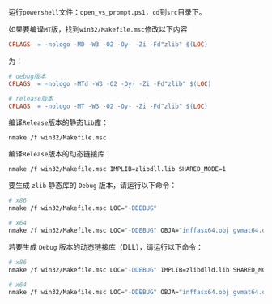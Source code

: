 运行`powershell`文件：`open_vs_prompt.ps1`，`cd`到`src`目录下。



如果要编译`MT`版，找到`win32/Makefile.msc`修改以下内容

```makefile
CFLAGS  = -nologo -MD -W3 -O2 -Oy- -Zi -Fd"zlib" $(LOC)
```

为：

```makefile
# debug版本
CFLAGS  = -nologo -MTd -W3 -O2 -Oy- -Zi -Fd"zlib" $(LOC)

# release版本
CFLAGS  = -nologo -MT -W3 -O2 -Oy- -Zi -Fd"zlib" $(LOC)
```



编译`Release`版本的静态`lib`库：

```
nmake /f win32/Makefile.msc
```

编译`Release`版本的动态链接库：

```
nmake /f win32/Makefile.msc IMPLIB=zlibdll.lib SHARED_MODE=1
```



要生成 `zlib` 静态库的 `Debug` 版本，请运行以下命令：

```bash
# x86
nmake /f win32/Makefile.msc LOC="-DDEBUG"

# x64
nmake /f win32/Makefile.msc LOC="-DDEBUG" OBJA="inffasx64.obj gvmat64.obj inffas8664.obj"
```



若要生成 `Debug` 版本的动态链接库（DLL），请运行以下命令：

```bash
# x86
nmake /f win32/Makefile.msc LOC="-DDEBUG" IMPLIB=zlibdlld.lib SHARED_MODE=1

# x64
nmake /f win32/Makefile.msc LOC="-DDEBUG" OBJA="inffasx64.obj gvmat64.obj inffas8664.obj" IMPLIB=zlibdlld.lib SHARED_MODE=1
```

